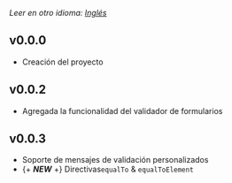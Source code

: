 _Leer en otro idioma: [Inglés](https://gitlab.com/von-development-studio/angular-libraries-source/form-validation/blob/master/CHANGELOG.md)_

## v0.0.0
* Creación del proyecto

## v0.0.2
* Agregada la funcionalidad del validador de formularios

## v0.0.3
* Soporte de mensajes de validación personalizados
* {+ _**NEW**_ +} Directivas`equalTo` & `equalToElement`
